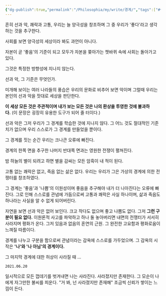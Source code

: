 ```yaml
---
{"dg-publish":true,"permalink":"/Philosophia/my/write/경계/","tags":["#생각"]}
---
```


흔히 선과 악, 쾌락과 고통, 우리는 늘 양극성을 창조하며 그 중 우리가 '좋다'라고 생각하는 것을 추구한다.

사회를 보면 양극성의 세상이라 봐도 과언이 아니다.

자본이 곧 '좋음'의 기준이 되고 모두가 자본을 쫒아가는 챗바퀴 속에 사회는 돌아가고 있다.

그것은 특정한 방향성에 지나지 않는다.

선과 악, 그 기준은 무엇인가.

미개해 보이는 여러 나라들의 풍습은 우리의 문화로 비추어 보면 악이며 그럴때 우리는 본인의 선과 악을 잣대로 세상을 판단한다.

**이 세상 모든 것은 주관적이며 내가 보는 모든 것은 나의 환상을 투영한 것에 불과하다.** (이 문장은 굉장히 유용한 도구가 되어 줄 터이다.)

선과 악은 그저 우리가 그 경계를 학습한 것에 지나지 않다. 그 어느 것도 절대적인 기준치가 없으며 우리 스스로가 그 경계를 만들었을 뿐이다.

그 경계를 짓는 순간 우리는 크나큰 오류에 빠진다.

경계의 한쪽 면을 추구한 나머지 반대쪽 면과는 영원한 전쟁이 펼쳐진다.

밤 하늘의 별이 되려고 하면 별을 감싸는 모든 암흑이 내 적이 된다.

고통 없는 쾌락은 없고, 죽음 없는 삶은 없다. 우리는 우리가 그은 가상의 경계에 의한 전쟁터를 창조하였다.

그 경계는 '좋음'과 '나쁨'의 이원성이며 좋음을 추구해야 내가 더 나아진다는 오류에 빠진다. 그로 인해 스스로를 관념에 가둠으로써 고통과 쾌락은 사실 하나이며, 삶과 죽음도 하나라는 사실을 알 수 없게 되어버린다.

자연을 보면 선과 악은 없어 보인다. 크고 작다도 없으며 좋고 나쁨도 없다. 그저 **그런 구분이 필요 없다.** 이원론적 사고를 파악하고 하나 둘 놓아버리면 내면의 전쟁터가 서서히 사라지며 평화가 온다. 그저 있음과 없음의 혼연의 근원. 그 완전한 고요함과 평화로움이 느껴질 따름이다.

경계를 나누고 구분을 함으로써 관념이라는 감옥에 스스로를 가두었으며. 그 감옥의 시작은 **'나'와 '나 아님'의 경계이다.**

그 마지막 경계에 대한 허상이 사라질 때 ... 


`2021.06.20`

일시적으로 모든 껍데기를 벗겨내면 나는 사라진다. 사라졌지만 존재한다. 그 모순이 나에게 자그만한 불씨를 피운다. "거 봐, 넌 사라졌지만 존재해" 조금씩 신뢰가 쌓이는 느낌이 든다.
